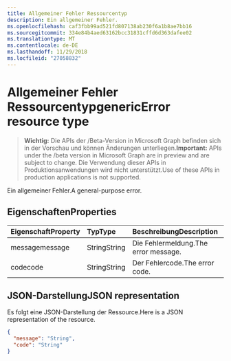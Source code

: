 ```yaml
---
title: Allgemeiner Fehler Ressourcentyp
description: Ein allgemeiner Fehler.
ms.openlocfilehash: caf3fbb99ad521fd807138ab230f6a1b8ae7bb16
ms.sourcegitcommit: 334e84b4aed63162bcc31831cffd6d363dafee02
ms.translationtype: MT
ms.contentlocale: de-DE
ms.lasthandoff: 11/29/2018
ms.locfileid: "27058832"
---
```

# <a name="genericerror-resource-type"></a><span data-ttu-id="f8b6a-103">Allgemeiner Fehler Ressourcentyp</span><span class="sxs-lookup"><span data-stu-id="f8b6a-103">genericError resource type</span></span>

> <span data-ttu-id="f8b6a-104">**Wichtig:** Die APIs der /Beta-Version in Microsoft Graph befinden sich in der Vorschau und können Änderungen unterliegen.</span><span class="sxs-lookup"><span data-stu-id="f8b6a-104">**Important:** APIs under the /beta version in Microsoft Graph are in preview and are subject to change.</span></span> <span data-ttu-id="f8b6a-105">Die Verwendung dieser APIs in Produktionsanwendungen wird nicht unterstützt.</span><span class="sxs-lookup"><span data-stu-id="f8b6a-105">Use of these APIs in production applications is not supported.</span></span>

<span data-ttu-id="f8b6a-106">Ein allgemeiner Fehler.</span><span class="sxs-lookup"><span data-stu-id="f8b6a-106">A general-purpose error.</span></span>

## <a name="properties"></a><span data-ttu-id="f8b6a-107">Eigenschaften</span><span class="sxs-lookup"><span data-stu-id="f8b6a-107">Properties</span></span>

| <span data-ttu-id="f8b6a-108">Eigenschaft</span><span class="sxs-lookup"><span data-stu-id="f8b6a-108">Property</span></span> | <span data-ttu-id="f8b6a-109">Typ</span><span class="sxs-lookup"><span data-stu-id="f8b6a-109">Type</span></span> | <span data-ttu-id="f8b6a-110">Beschreibung</span><span class="sxs-lookup"><span data-stu-id="f8b6a-110">Description</span></span> |
|:---------|:-----|:------------|
| <span data-ttu-id="f8b6a-111">message</span><span class="sxs-lookup"><span data-stu-id="f8b6a-111">message</span></span> | <span data-ttu-id="f8b6a-112">String</span><span class="sxs-lookup"><span data-stu-id="f8b6a-112">String</span></span> | <span data-ttu-id="f8b6a-113">Die Fehlermeldung.</span><span class="sxs-lookup"><span data-stu-id="f8b6a-113">The error message.</span></span> |
| <span data-ttu-id="f8b6a-114">code</span><span class="sxs-lookup"><span data-stu-id="f8b6a-114">code</span></span> | <span data-ttu-id="f8b6a-115">String</span><span class="sxs-lookup"><span data-stu-id="f8b6a-115">String</span></span> | <span data-ttu-id="f8b6a-116">Der Fehlercode.</span><span class="sxs-lookup"><span data-stu-id="f8b6a-116">The error code.</span></span> |

## <a name="json-representation"></a><span data-ttu-id="f8b6a-117">JSON-Darstellung</span><span class="sxs-lookup"><span data-stu-id="f8b6a-117">JSON representation</span></span>

<span data-ttu-id="f8b6a-118">Es folgt eine JSON-Darstellung der Ressource.</span><span class="sxs-lookup"><span data-stu-id="f8b6a-118">Here is a JSON representation of the resource.</span></span>

<!-- {
  "blockType": "resource",
  "optionalProperties": [
  ],
  "@odata.type": "microsoft.graph.genericError"
}-->

```json
{
  "message": "String",
  "code": "String"
}
```